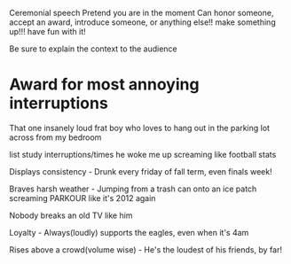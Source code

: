 Ceremonial speech 
Pretend you are in the moment
Can honor someone, accept an award, introduce someone, or anything else!!
make something up!!! have fun with it!

Be sure to explain the context to the audience


# Award for most annoying interruptions
That one insanely loud frat boy who loves to hang out in the parking lot across from my bedroom

list study interruptions/times he woke me up screaming like football stats

Displays consistency - Drunk every friday of fall term, even finals week!

Braves harsh weather - Jumping from a trash can onto an ice patch screaming PARKOUR like it's 2012 again

Nobody breaks an old TV like him 

Loyalty - Always(loudly) supports the eagles, even when it's 4am

Rises above a crowd(volume wise) - He's the loudest of his friends, by far!


